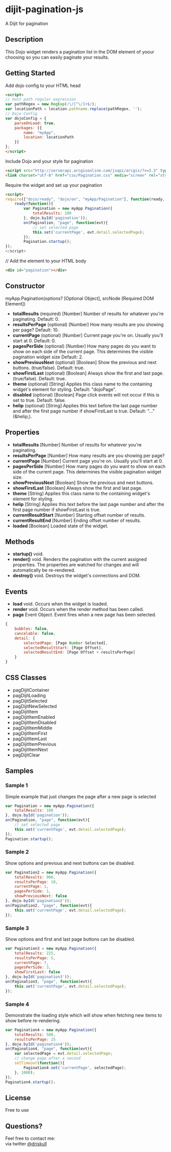 # dijit-pagination-js
A Dijit for pagination

## Description
This Dojo widget renders a pagination list in the DOM element of yoour choosing so you can easily paginate your results.

## Getting Started

Add dojo config to your HTML head
```html
<script>
// host path regular expression
var pathRegex = new RegExp(/\/[^\/]+$/);
var locationPath = location.pathname.replace(pathRegex, '');
// Dojo Config
var dojoConfig = {
    parseOnLoad: true,
    packages: [{
        name: "myApp",
        location: locationPath
    }]
};
</script>
```

Include Dojo and your style for pagination
```html
<script src="http://serverapi.arcgisonline.com/jsapi/arcgis/?v=3.3" type="text/javascript"></script>
<link charset="utf-8" href="css/Pagination.css" media="screen" rel="stylesheet" type="text/css">
```

Require the widget and set up your pagination
```html
<script>
require(["dojo/ready", "dojo/on", "myApp/Pagination"], function(ready, on){
    ready(function(){
        var Pagination = new myApp.Pagination({
            totalResults: 100
        }, dojo.byId('pagination'));
        on(Pagination, "page", function(evt){
            // set selected page
            this.set('currentPage', evt.detail.selectedPage);
        });
        Pagination.startup();
});
</script>
```

// Add the element to your HTML body
```html
<div id="pagination"></div>
```

## Constructor
myApp.Pagination(options? [Optional Object], srcNode [Required DOM Element])
- **totalResults** (required) [Number] Number of results for whatever you're paginating. Default: 0.
- **resultsPerPage** (optional) [Number] How many results are you showing per page? Default: 10.
- **currentPage** (optional) [Number] Current page you're on. Usually you'll start at 0. Default: 0.
- **pagesPerSide** (optional) [Number] How many pages do you want to show on each side of the current page. This determines the visible pagination widget size Default: 2.
- **showPreviousNext** (optional) [Boolean] Show the previous and next buttons. (true/false). Default: true.
- **showFirstLast** (optional) [Boolean] Always show the first and last page. (true/false). Default: true.
- **theme** (optional) [String] Applies this class name to the containing widget's element for styling. Default: "dojoPage".
- **disabled** (optional) [Boolean] Page click events will not occur if this is set to true. Default: false.
- **helip** (optional) [String] Applies this text before the last page number and after the first page number if showFirstLast is true. Default: "..." (&helip;).

## Properties
- **totalResults** [Number] Number of results for whatever you're paginating.
- **resultsPerPage** [Number] How many results are you showing per page?
- **currentPage** [Number] Current page you're on. Usually you'll start at 0.
- **pagesPerSide** [Number] How many pages do you want to show on each side of the current page. This determines the visible pagination widget size.
- **showPreviousNext** [Boolean] Show the previous and next buttons.
- **showFirstLast** [Boolean] Always show the first and last page.
- **theme** [String] Applies this class name to the containing widget's element for styling.
- **helip** [String] Applies this text before the last page number and after the first page number if showFirstLast is true.
- **currentResultStart** [Number] Starting offset number of results.
- **currentResultEnd** [Number] Ending offset number of results.
- **loaded**  [Boolean] Loaded state of the widget.

## Methods
- **startup()** void.
- **render()** void. Renders the pagination with the current assigned properties. The properties are watched for changes and will automatically be re-rendered.
- **destroy()** void. Destroys the widget's connections and DOM.

## Events
- **load** void. Occurs when the widget is loaded.
- **render** void. Occurs when the render method has been called.
- **page** Event Object. Event fires when a new page has been selected.

```javascript
{
    bubbles: false,
    cancelable: false,
    detail: {
        selectedPage: [Page Number Selected],
        selectedResultStart: [Page Offset],
        selectedResultEnd: [Page Offset + resultsPerPage]
    }
}
```
    
## CSS Classes
- pagDijitContainer
- pagDijitLoading
- pagDijitSelected
- pagDijitNewSelected
- pagDijitItem
- pagDijitItemEnabled
- pagDijitItemDisabled
- pagDijitItemMiddle
- pagDijitItemFirst
- pagDijitItemLast
- pagDijitItemPrevious
- pagDijitItemNext
- pagDijitClear

## Samples

### Sample 1
Simple example that just changes the page after a new page is selected
```javascript
var Pagination = new myApp.Pagination({
    totalResults: 100
}, dojo.byId('pagination'));
on(Pagination, "page", function(evt){
    // set selected page
    this.set('currentPage', evt.detail.selectedPage);
});
Pagination.startup();
```

### Sample 2
Show options and previous and next buttons can be disabled.
```javascript
var Pagination2 = new myApp.Pagination({
	totalResults: 900,
	resultsPerPage: 10,
	currentPage: 1,
	pagesPerSide: 1,
	showPreviousNext: false
}, dojo.byId('pagination2'));
on(Pagination2, "page", function(evt){
	this.set('currentPage', evt.detail.selectedPage);
});
```

### Sample 3
Show options and first and last page buttons can be disabled.
```javascript
var Pagination3 = new myApp.Pagination({
	totalResults: 225,
	resultsPerPage: 5,
	currentPage: 7,
	pagesPerSide: 3,
	showFirstLast: false
}, dojo.byId('pagination3'));
on(Pagination3, "page", function(evt){
	this.set('currentPage', evt.detail.selectedPage);
});
```

### Sample 4
Demonstrate the loading style which will show when fetching new items to show before re-rendering.
```javascript
var Pagination4 = new myApp.Pagination({
    totalResults: 500,
    resultsPerPage: 25
}, dojo.byId('pagination4'));
on(Pagination4, "page", function(evt){
    var selectedPage = evt.detail.selectedPage;
    // change page after a second
    setTimeout(function(){
        Pagination4.set('currentPage', selectedPage);
    }, 1000);
});
Pagination4.startup();
```

## License
Free to use

## Questions?
Feel free to contact me:  
via twitter [@driskull](http://twitter.com/#!/driskull "")
